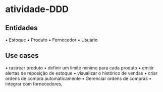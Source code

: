 # atividade-DDD

## Entidades

  •	Estoque
  •	Produto
  •	Fornecedor
  •	Usuário
  
## Use cases

•	rastrear produto
•	definir um limite mínimo para cada produto
•	emitir alertas de reposição de estoque
•	visualizar o histórico de vendas
•	criar ordens de compra automaticamente
•	Gerenciar ordens de compras
•	integrar com fornecedores,
